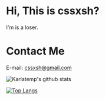 # Hi, This is cssxsh?

I'm is a loser.

# Contact Me

E-mail: <cssxsh@gmail.com>

![Karlatemp's github stats](https://github-readme-stats.vercel.app/api?username=cssxsh&show_icons=true&theme=tokyonight)

[![Top Langs](https://github-readme-stats.vercel.app/api/top-langs/?username=cssxsh&layout=compact&theme=tokyonight)](https://github.com/cssxsh)